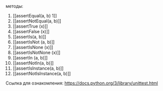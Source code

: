 методы:
1. [[assertEqual(a, b) 1]]
2. [[assertNotEqual(a, b)]]
3. [[assertTrue (x)]]
4. [[assertFalse (x)]]
5. [[assertIs(a, b)]]
6. [[assertIsNot (a, b)]]
7. [[assertIsNone (x)]]
8. [[assertIsNotNone (x)]]
9. [[assertIn (a, b)]]
10. [[assertNotIn(a, b)]]
11. [[assertIsInstance(a, b)]]
12. [[assertNotIsInstance(a, b)]]


Ссылка для ознакомления: https://docs.python.org/3/library/unittest.html